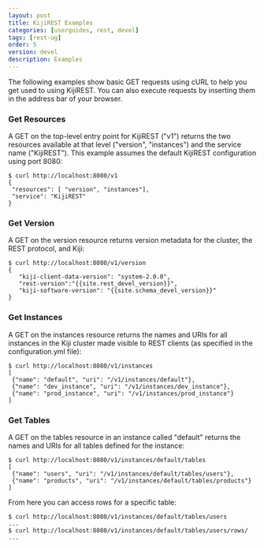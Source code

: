 ```yaml
---
layout: post
title: KijiREST Examples
categories: [userguides, rest, devel]
tags: [rest-ug]
order: 5
version: devel
description: Examples
---
```


The following examples show basic GET requests using cURL to help you get used to using KijiREST.
You can also execute requests by inserting them in the address bar of your browser.

### Get Resources

A GET on the top-level entry point for KijiREST ("v1") returns the two resources available
at that level ("version", "instances") and the service name ("KijiREST"). This example
assumes the default KijiREST configuration using port 8080:

    $ curl http://localhost:8080/v1
    {
     "resources": [ "version", "instances"],
     "service": "KijiREST"
    }

### Get Version

A GET on the version resource returns version metadata for the cluster, the REST protocol,
and Kiji:

    $ curl http://localhost:8080/v1/version
    {
       "kiji-client-data-version": "system-2.0.0",
       "rest-version":"{{site.rest_devel_version}}",
       "kiji-software-version": "{{site.schema_devel_version}}"
    }

### Get Instances

A GET on the instances resource returns the names and URIs for all instances in the Kiji cluster
made visible to REST clients (as specified in the configuration.yml file):

    $ curl http://localhost:8080/v1/instances
    [
     {"name": "default", "uri": "/v1/instances/default"},
     {"name": "dev_instance", "uri": "/v1/instances/dev_instance"},
     {"name": "prod_instance", "uri": "/v1/instances/prod_instance"}
    ]

### Get Tables

A GET on the tables resource in an instance called "default" returns
the names and URIs for all tables defined for the instance:

    $ curl http://localhost:8080/v1/instances/default/tables
    [
     {"name": "users", "uri": "/v1/instances/default/tables/users"},
     {"name": "products", "uri": "/v1/instances/default/tables/products"}
    ]

From here you can access rows for a specific table:

    $ curl http://localhost:8080/v1/instances/default/tables/users
    ...
    $ curl http://localhost:8080/v1/instances/default/tables/users/rows/
    ...
